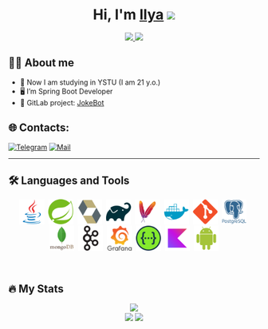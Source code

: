 <h1 align="center">Hi, I'm <a href=https://github.com/IlyaPukhov" target="_blank">Ilya</a> 
<img src="https://github.com/blackcater/blackcater/raw/main/images/Hi.gif" height="32" /></h1>

<p align="center">
  <a href="#">
    <img src="https://readme-typing-svg.demolab.com?font=JetBrains+Mono&weight=480&duration=4000&pause=1000&center=true&width=480&lines=Java+Backend+Developer+from+Russia" />
  </a>
  <a href="#">
    <img src="https://media.giphy.com/media/3kPDmoWdBpQPNhCnUG/giphy.gif" style="width: 50%; height: auto;" />
  </a>
</p>

## 👨‍💻 About me
- 🧑‍ Now I am studying in YSTU (I am 21 y.o.)
- 🖥️ I’m Spring Boot Developer
- 🦊 GitLab project: [JokeBot](https://gitlab.com/42-jokebot)

## 🌐 Contacts:
[![Telegram](https://img.shields.io/badge/telegram-229ed9?style=for-the-badge&logo=telegram&logoColor=white)](https://t.me/ilya_pukhov)
[![Mail](https://img.shields.io/badge/mail-ea4335?&style=for-the-badge&logo=gmail&logoColor=white)](mailto:dinamond2003@gmail.com)

---

## :hammer_and_wrench: Languages and Tools
<p align="center">
  <img src="https://github.com/devicons/devicon/blob/master/icons/java/java-original.svg" title="Java" alt="Java" width="50" height="auto" />&nbsp;
  <img src="https://github.com/devicons/devicon/blob/master/icons/spring/spring-original.svg" title="Spring Framework" alt="Spring Framework" width="50" height="auto" />&nbsp;
  <img src="https://github.com/devicons/devicon/blob/master/icons/hibernate/hibernate-original.svg" title="Hibernate" alt="Hibernate" width="50" height="auto" />&nbsp;
  <img src="https://github.com/devicons/devicon/blob/master/icons/gradle/gradle-original.svg" title="Gradle" alt="Gradle" width="50" height="auto" />&nbsp;
  <img src="https://github.com/devicons/devicon/blob/master/icons/maven/maven-original.svg" title="Maven" alt="Maven" width="50" height="auto" />&nbsp;
  <img src="https://github.com/devicons/devicon/blob/master/icons/docker/docker-plain.svg" title="Docker" alt="Docker" width="50" height="auto" />&nbsp;
  <img src="https://github.com/devicons/devicon/blob/master/icons/git/git-plain.svg" title="Git" alt="Git" width="50" height="auto" />&nbsp;
  <img src="https://github.com/devicons/devicon/blob/master/icons/postgresql/postgresql-plain-wordmark.svg" title="PostgreSQL" alt="PostgreSQL" width="50" height="auto" />&nbsp;
  <img src="https://github.com/devicons/devicon/blob/master/icons/mongodb/mongodb-original-wordmark.svg" title="MongoDB" alt="MongoDB" width="50" height="auto" />&nbsp;
  <img src="https://github.com/devicons/devicon/blob/master/icons/apachekafka/apachekafka-original.svg" title="Apache Kafka" alt="Apache Kafka" width="50" height="auto" />&nbsp;
  <img src="https://github.com/devicons/devicon/blob/master/icons/grafana/grafana-original-wordmark.svg" title="Grafana" alt="Grafana" width="50" height="auto" />&nbsp;
  <img src="https://github.com/devicons/devicon/blob/master/icons/swagger/swagger-original.svg" title="Swagger" alt="Swagger" width="50" height="auto" />&nbsp;
  <img src="https://github.com/devicons/devicon/blob/master/icons/kotlin/kotlin-original.svg" title="Kotlin" alt="Kotlin" width="50" height="auto" />&nbsp;
  <img src="https://github.com/devicons/devicon/blob/master/icons/android/android-plain.svg" title="Android" alt="Android" width="50" height="auto" />
</p>

&nbsp;

## :fire: My Stats
<p align="center">
  <a href="#">
    <img src="https://github-readme-stats.vercel.app/api/wakatime?username=IlyaPukhov&theme=omni" />
  </a> <br/>
  <a href="#">
    <img src="https://github-readme-streak-stats.herokuapp.com/?user=IlyaPukhov&theme=omni" height="180" /><a />
    <img src="https://github-readme-stats.vercel.app/api/top-langs/?username=IlyaPukhov&layout=compact&theme=omni" height="180" />
  </a>
</p>
